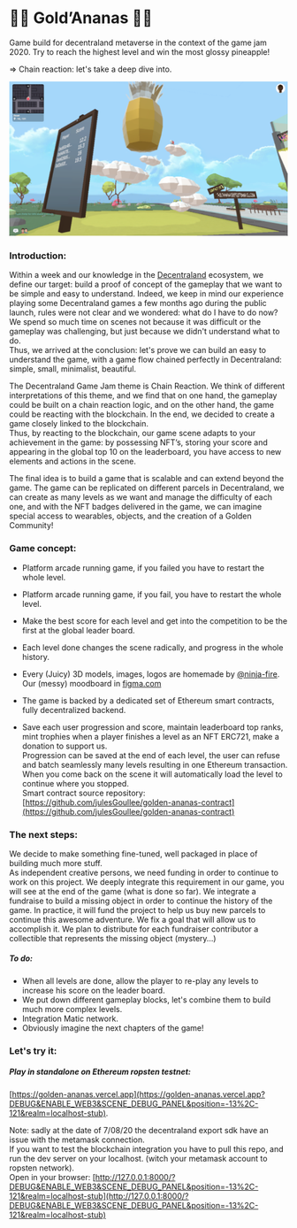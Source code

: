 :pineapple::pineapple: Gold’Ananas :pineapple::pineapple:
=============

Game build for decentraland metaverse in the context of the game jam 2020.
Try to reach the highest level and win the most glossy pineapple!  

=> Chain reaction: let's take a deep dive into.

![alt text](https://github.com/julesGoullee/golden-ananas/blob/master/screenshots/screenStart.png "screenStart")

### Introduction:

Within a week and our knowledge in the [Decentraland](https://decentraland.org) ecosystem, we define our target: build a proof of concept of the gameplay that we want to be simple and easy to understand. 
Indeed, we keep in mind our experience playing some Decentraland games a few months ago during the public launch, rules were not clear and we wondered: what do I have to do now? We spend so much time on scenes not because it was difficult or the gameplay was challenging, but just because we didn't understand what to do.  
Thus, we arrived at the conclusion: let's prove we can build an easy to understand the game, with a game flow chained perfectly in Decentraland: simple, small, minimalist, beautiful.  


The Decentraland Game Jam theme is Chain Reaction. We think of different interpretations of this theme, and we find that on one hand, the gameplay could be built on a chain reaction logic, and on the other hand, the game could be reacting with the blockchain. In the end, we decided to create a game closely linked to the blockchain.  
Thus, by reacting to the blockchain, our game scene adapts to your achievement in the game: by possessing NFT’s, storing your score and appearing in the global top 10 on the leaderboard, you have access to new elements and actions in the scene.


The final idea is to build a game that is scalable and can extend beyond the game. The game can be replicated on different parcels in Decentraland, we can create as many levels as we want and manage the difficulty of each one, and with the NFT badges delivered in the game, we can imagine special access to wearables, objects, and the creation of a Golden Community! 


### Game concept:

- Platform arcade running game, if you failed you have to restart the whole level.  
- Platform arcade running game, if you fail, you have to restart the whole level.
- Make the best score for each level and get into the competition to be the first at the global leader board.
- Each level done changes the scene radically, and progress in the whole history.
- Every (Juicy) 3D models, images, logos are homemade by [@ninja-fire](https://github.com/ninja-fire). Our (messy) moodboard in [figma.com](https://www.figma.com/file/kkYNHc3aGHDSNXKWw6peBi/goldananas?node-id=1%3A2)  
- The game is backed by a dedicated set of Ethereum smart contracts, fully decentralized backend.

- Save each user progression and score, maintain leaderboard top ranks, mint trophies when a player finishes a level as an NFT ERC721, make a donation to support us.  
Progression can be saved at the end of each level, the user can refuse and batch seamlessly many levels resulting in one Ethereum transaction.
When you come back on the scene it will automatically load the level to continue where you stopped.  
Smart contract source repository: [https://github.com/julesGoullee/golden-ananas-contract](https://github.com/julesGoullee/golden-ananas-contract)


### The next steps:

We decide to make something fine-tuned, well packaged in place of building much more stuff.  
As independent creative persons, we need funding in order to continue to work on this project. 
We deeply integrate this requirement in our game, you will see at the end of the game (what is done so far). 
We integrate a fundraise to build a missing object in order to continue the history of the game. 
In practice, it will fund the project to help us buy new parcels to continue this awesome adventure. 
We fix a goal that will allow us to accomplish it. 
We plan to distribute for each fundraiser contributor a collectible that represents the missing object (mystery…)

##### To do:
	
- When all levels are done, allow the player to re-play any levels to increase his score on the leader board.  
- We put down different gameplay blocks, let's combine them to build much more complex levels.  
- Integration Matic network.
- Obviously imagine the next chapters of the game!  

### Let's try it:

##### Play in standalone on Ethereum ropsten testnet: 
[https://golden-ananas.vercel.app](https://golden-ananas.vercel.app?DEBUG&ENABLE_WEB3&SCENE_DEBUG_PANEL&position=-13%2C-121&realm=localhost-stub).  

Note: sadly at the date of 7/08/20 the decentraland export sdk have an issue with the metamask connection.  
If you want to test the blockchain integration you have to pull this repo, and run the dev server on your localhost. (witch  your metamask account to ropsten network).  
Open in your browser: 
[http://127.0.0.1:8000/?DEBUG&ENABLE_WEB3&SCENE_DEBUG_PANEL&position=-13%2C-121&realm=localhost-stub](http://127.0.0.1:8000/?DEBUG&ENABLE_WEB3&SCENE_DEBUG_PANEL&position=-13%2C-121&realm=localhost-stub)
